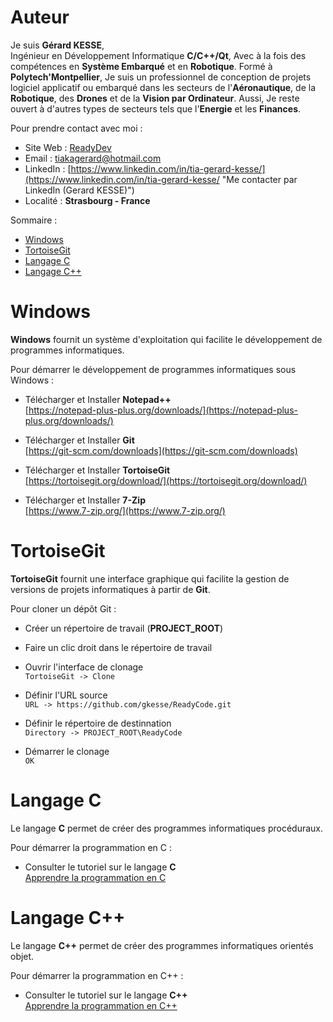 # Auteur

Je suis **Gérard KESSE**,  
Ingénieur en Développement Informatique **C/C++/Qt**, Avec à la fois des compétences en **Système Embarqué** et en **Robotique**. Formé à **Polytech'Montpellier**, Je suis un professionnel de conception de projets logiciel applicatif ou embarqué dans les secteurs de l'**Aéronautique**, de la **Robotique**, des **Drones** et de la **Vision par Ordinateur**. Aussi, Je reste ouvert à d'autres types de secteurs tels que l'**Energie** et les **Finances**.

Pour prendre contact avec moi :

* Site Web : [ReadyDev](http://readydev.ovh "Accéder à mon site web (ReadyDev)")
* Email : [tiakagerard@hotmail.com](mailto:tiakagerard@hotmail.com?subject=Contact&body=Bonjour "Me contacter par email")
* LinkedIn : [https://www.linkedin.com/in/tia-gerard-kesse/](https://www.linkedin.com/in/tia-gerard-kesse/ "Me contacter par LinkedIn (Gerard KESSE)")
* Localité : **Strasbourg - France**

Sommaire :

* [Windows](#windows)
* [TortoiseGit](#tortoisegit)
* [Langage C](#langage-c)
* [Langage C++](#langage-c1)

# Windows

**Windows** fournit un système d'exploitation qui facilite le développement de programmes informatiques.

Pour démarrer le développement de programmes informatiques sous Windows :

* Télécharger et Installer **Notepad++**  
[https://notepad-plus-plus.org/downloads/](https://notepad-plus-plus.org/downloads/)  
  
* Télécharger et Installer **Git**  
[https://git-scm.com/downloads](https://git-scm.com/downloads)  
  
* Télécharger et Installer **TortoiseGit**  
[https://tortoisegit.org/download/](https://tortoisegit.org/download/)  

* Télécharger et Installer **7-Zip**  
[https://www.7-zip.org/](https://www.7-zip.org/)  

# TortoiseGit

**TortoiseGit** fournit une interface graphique qui facilite la gestion de versions de projets informatiques à partir de **Git**.

Pour cloner un dépôt Git :

* Créer un répertoire de travail (**PROJECT_ROOT**)
* Faire un clic droit dans le répertoire de travail

* Ouvrir l'interface de clonage  
`TortoiseGit -> Clone`

* Définir l'URL source  
`URL -> https://github.com/gkesse/ReadyCode.git`

* Définir le répertoire de destinnation  
`Directory -> PROJECT_ROOT\ReadyCode`

* Démarrer le clonage  
`OK`

# Langage C

Le langage **C** permet de créer des programmes informatiques procéduraux.

Pour démarrer la programmation en C :

* Consulter le tutoriel sur le langage **C**  
[Apprendre la programmation en C](./app/c)  

# Langage C++

Le langage **C++** permet de créer des programmes informatiques orientés objet.

Pour démarrer la programmation en C++ :

* Consulter le tutoriel sur le langage **C++**  
[Apprendre la programmation en C++](./app/cpp)  
